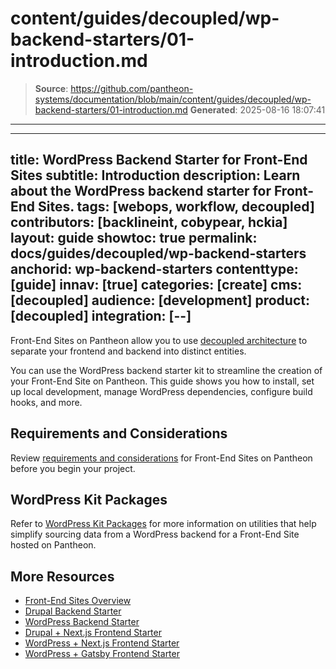 # content/guides/decoupled/wp-backend-starters/01-introduction.md

> **Source**: https://github.com/pantheon-systems/documentation/blob/main/content/guides/decoupled/wp-backend-starters/01-introduction.md
> **Generated**: 2025-08-16 18:07:41

---

---
title: WordPress Backend Starter for Front-End Sites
subtitle: Introduction
description: Learn about the WordPress backend starter for Front-End Sites.
tags: [webops, workflow, decoupled]
contributors: [backlineint, cobypear, hckia]
layout: guide
showtoc: true
permalink: docs/guides/decoupled/wp-backend-starters
anchorid: wp-backend-starters
contenttype: [guide]
innav: [true]
categories: [create]
cms: [decoupled]
audience: [development]
product: [decoupled]
integration: [--]
---

Front-End Sites on Pantheon allow you to use [decoupled architecture](/guides/decoupled/overview/#what-is-a-decoupled-site) to separate your frontend and backend into distinct entities.

You can use the WordPress backend starter kit to streamline the creation of your Front-End Site on Pantheon. This guide shows you how to install, set up local development, manage WordPress dependencies, configure build hooks, and more.

## Requirements and Considerations

Review [requirements and considerations](/guides/decoupled/overview/considerations) for Front-End Sites on Pantheon before you begin your project.

## WordPress Kit Packages

Refer to [WordPress Kit Packages](https://decoupledkit.pantheon.io/docs/Packages/wordpress-kit/) for more information on utilities that help simplify sourcing data from a WordPress backend for a Front-End Site hosted on Pantheon.

## More Resources

- [Front-End Sites Overview](/guides/decoupled/overview)
- [Drupal Backend Starter](/guides/decoupled/drupal-backend-starters)
- [WordPress Backend Starter](/guides/decoupled/wp-backend-starters)
- [Drupal + Next.js Frontend Starter](/guides/decoupled/drupal-nextjs-frontend-starters)
- [WordPress + Next.js Frontend Starter](/guides/decoupled/wp-nextjs-frontend-starters)
- [WordPress + Gatsby Frontend Starter](/guides/decoupled/wp-gatsby-frontend-starters)
